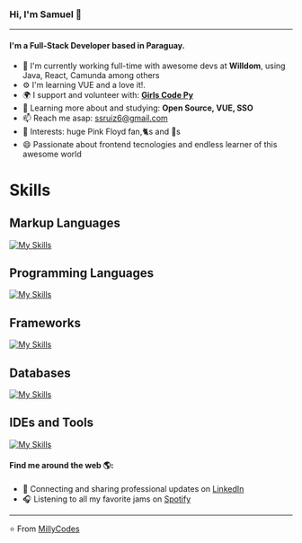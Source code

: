 ### Hi, I'm Samuel 👋
---

#### I'm a Full-Stack Developer based in Paraguay.

- 🏢 I'm currently working full-time with awesome devs at **Willdom**, using Java, React, Camunda among others
- ⚙️ I'm learning VUE and a love it!.
- 🌍 I support and volunteer with: <a href="https://github.com/GirlsCodePy/girls-code-web">**Girls Code Py**</a>
- 🌱 Learning more about and studying: **Open Source, VUE, SSO**
- 📫 Reach me asap: ssruiz6@gmail.com
- 💜 Interests: huge Pink Floyd fan,🐈‍s and 🐸s
- 😄 Passionate about frontend tecnologies and endless learner of this awesome world


# Skills

## Markup Languages
[![My Skills](https://skillicons.dev/icons?i=html,css,sass,tailwind,styledcomponents,materialui)](https://skillicons.dev)

## Programming Languages
[![My Skills](https://skillicons.dev/icons?i=java,javascript,ts&perline=4)](https://skillicons.dev)

## Frameworks
[![My Skills](https://skillicons.dev/icons?i=nextjs,nestjs,express,react,vue)](https://skillicons.dev)

## Databases
[![My Skills](https://skillicons.dev/icons?i=postgres,mysql,mongodb)](https://skillicons.dev)

## IDEs and Tools
[![My Skills](https://skillicons.dev/icons?i=vite,git,github,visualstudio,vscode,docker)](https://skillicons.dev)


#### Find me around the web 🌎:
- 💼 Connecting and sharing professional updates on <a href="https://www.linkedin.com/in/ssruiz6/">LinkedIn</a>
- 🎧 Listening to all my favorite jams on <a href="https://open.spotify.com/user/im_time">Spotify</a>

---

⭐️ From [MillyCodes](https://github.com/MillyCodes)

